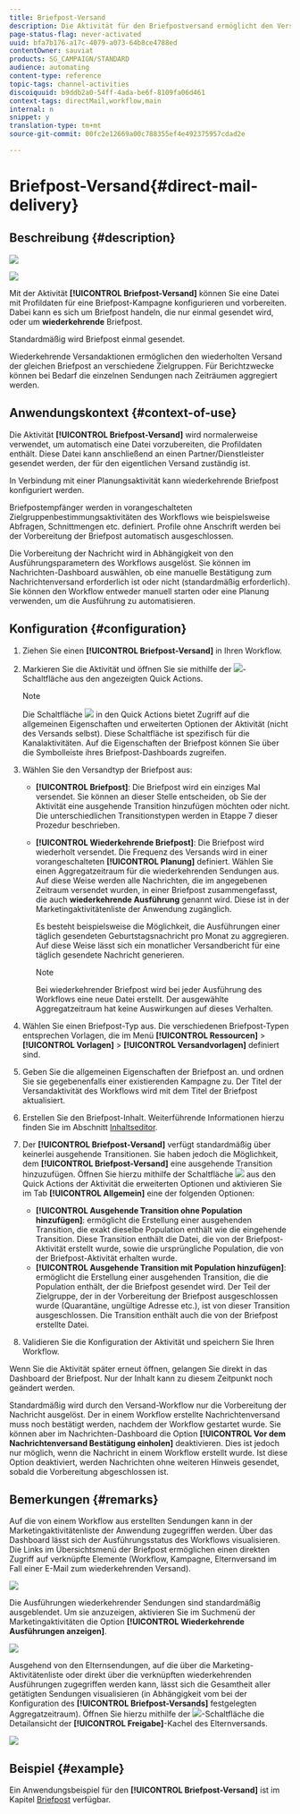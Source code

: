 ```yaml
---
title: Briefpost-Versand
description: Die Aktivität für den Briefpostversand ermöglicht den Versand von einmaligen oder wiederkehrenden Briefpostsendungen innerhalb eines Workflows.
page-status-flag: never-activated
uuid: bfa7b176-a17c-4079-a073-64b8ce4788ed
contentOwner: sauviat
products: SG_CAMPAIGN/STANDARD
audience: automating
content-type: reference
topic-tags: channel-activities
discoiquuid: b9ddb2a0-54ff-4ada-be6f-8109fa06d461
context-tags: directMail,workflow,main
internal: n
snippet: y
translation-type: tm+mt
source-git-commit: 00fc2e12669a00c788355ef4e492375957cdad2e

---
```



# Briefpost-Versand{#direct-mail-delivery}

## Beschreibung {#description}

![](assets/paper.png)

![](assets/recurrentpaper.png)

Mit der Aktivität **[!UICONTROL Briefpost-Versand]** können Sie eine Datei mit Profildaten für eine Briefpost-Kampagne konfigurieren und vorbereiten. Dabei kann es sich um Briefpost handeln, die nur einmal gesendet wird, oder um **wiederkehrende** Briefpost.

Standardmäßig wird Briefpost einmal gesendet.

Wiederkehrende Versandaktionen ermöglichen den wiederholten Versand der gleichen Briefpost an verschiedene Zielgruppen. Für Berichtzwecke können bei Bedarf die einzelnen Sendungen nach Zeiträumen aggregiert werden.

## Anwendungskontext    {#context-of-use}

Die Aktivität **[!UICONTROL Briefpost-Versand]** wird normalerweise verwendet, um automatisch eine Datei vorzubereiten, die Profildaten enthält. Diese Datei kann anschließend an einen Partner/Dienstleister gesendet werden, der für den eigentlichen Versand zuständig ist.

In Verbindung mit einer Planungsaktivität kann wiederkehrende Briefpost konfiguriert werden.

Briefpostempfänger werden in vorangeschalteten Zielgruppenbestimmungsaktivitäten des Workflows wie beispielsweise Abfragen, Schnittmengen etc. definiert. Profile ohne Anschrift werden bei der Vorbereitung der Briefpost automatisch ausgeschlossen.

Die Vorbereitung der Nachricht wird in Abhängigkeit von den Ausführungsparametern des Workflows ausgelöst. Sie können im Nachrichten-Dashboard auswählen, ob eine manuelle Bestätigung zum Nachrichtenversand erforderlich ist oder nicht (standardmäßig erforderlich). Sie können den Workflow entweder manuell starten oder eine Planung verwenden, um die Ausführung zu automatisieren.

## Konfiguration    {#configuration}

1. Ziehen Sie einen **[!UICONTROL Briefpost-Versand]** in Ihren Workflow.
1. Markieren Sie die Aktivität und öffnen Sie sie mithilfe der ![](assets/edit_darkgrey-24px.png)-Schaltfläche aus den angezeigten Quick Actions.

   >[!NOTE]
   >
   >Die Schaltfläche ![](assets/dlv_activity_params-24px.png) in den Quick Actions bietet Zugriff auf die allgemeinen Eigenschaften und erweiterten Optionen der Aktivität (nicht des Versands selbst). Diese Schaltfläche ist spezifisch für die Kanalaktivitäten. Auf die Eigenschaften der Briefpost können Sie über die Symbolleiste ihres Briefpost-Dashboards zugreifen.

1. Wählen Sie den Versandtyp der Briefpost aus:

   * **[!UICONTROL Briefpost]**: Die Briefpost wird ein einziges Mal versendet. Sie können an dieser Stelle entscheiden, ob Sie der Aktivität eine ausgehende Transition hinzufügen möchten oder nicht. Die unterschiedlichen Transitionstypen werden in Etappe 7 dieser Prozedur beschrieben.
   * **[!UICONTROL Wiederkehrende Briefpost]**: Die Briefpost wird wiederholt versendet. Die Frequenz des Versands wird in einer vorangeschalteten **[!UICONTROL Planung]** definiert. Wählen Sie einen Aggregatzeitraum für die wiederkehrenden Sendungen aus. Auf diese Weise werden alle Nachrichten, die im angegebenen Zeitraum versendet wurden, in einer Briefpost zusammengefasst, die auch **wiederkehrende Ausführung** genannt wird. Diese ist in der Marketingaktivitätenliste der Anwendung zugänglich.

      Es besteht beispielsweise die Möglichkeit, die Ausführungen einer täglich gesendeten Geburtstagsnachricht pro Monat zu aggregieren. Auf diese Weise lässt sich ein monatlicher Versandbericht für eine täglich gesendete Nachricht generieren.

      >[!NOTE]
      >
      >Bei wiederkehrender Briefpost wird bei jeder Ausführung des Workflows eine neue Datei erstellt. Der ausgewählte Aggregatzeitraum hat keine Auswirkungen auf dieses Verhalten.

1. Wählen Sie einen Briefpost-Typ aus. Die verschiedenen Briefpost-Typen entsprechen Vorlagen, die im Menü **[!UICONTROL Ressourcen]** &gt; **[!UICONTROL Vorlagen]** &gt; **[!UICONTROL Versandvorlagen]** definiert sind.
1. Geben Sie die allgemeinen Eigenschaften der Briefpost an. und ordnen Sie sie gegebenenfalls einer existierenden Kampagne zu. Der Titel der Versandaktivität des Workflows wird mit dem Titel der Briefpost aktualisiert.
1. Erstellen Sie den Briefpost-Inhalt. Weiterführende Informationen hierzu finden Sie im Abschnitt [Inhaltseditor](../../designing/using/personalization.md).
1. Der **[!UICONTROL Briefpost-Versand]** verfügt standardmäßig über keinerlei ausgehende Transitionen. Sie haben jedoch die Möglichkeit, dem **[!UICONTROL Briefpost-Versand]** eine ausgehende Transition hinzuzufügen. Öffnen Sie hierzu mithilfe der Schaltfläche ![](assets/dlv_activity_params-24px.png) aus den Quick Actions der Aktivität die erweiterten Optionen und aktivieren Sie im Tab **[!UICONTROL Allgemein]** eine der folgenden Optionen:

   * **[!UICONTROL Ausgehende Transition ohne Population hinzufügen]**: ermöglicht die Erstellung einer ausgehenden Transition, die exakt dieselbe Population enthält wie die eingehende Transition. Diese Transition enthält die Datei, die von der Briefpost-Aktivität erstellt wurde, sowie die ursprüngliche Population, die von der Briefpost-Aktivität erhalten wurde.
   * **[!UICONTROL Ausgehende Transition mit Population hinzufügen]**: ermöglicht die Erstellung einer ausgehenden Transition, die die Population enthält, der die Briefpost gesendet wird. Der Teil der Zielgruppe, der in der Vorbereitung der Briefpost ausgeschlossen wurde (Quarantäne, ungültige Adresse etc.), ist von dieser Transition ausgeschlossen. Die Transition enthält auch die von der Briefpost erstellte Datei.

1. Validieren Sie die Konfiguration der Aktivität und speichern Sie Ihren Workflow.

Wenn Sie die Aktivität später erneut öffnen, gelangen Sie direkt in das Dashboard der Briefpost. Nur der Inhalt kann zu diesem Zeitpunkt noch geändert werden.

Standardmäßig wird durch den Versand-Workflow nur die Vorbereitung der Nachricht ausgelöst. Der in einem Workflow erstellte Nachrichtenversand muss noch bestätigt werden, nachdem der Workflow gestartet wurde. Sie können aber im Nachrichten-Dashboard die Option **[!UICONTROL Vor dem Nachrichtenversand Bestätigung einholen]** deaktivieren. Dies ist jedoch nur möglich, wenn die Nachricht in einem Workflow erstellt wurde. Ist diese Option deaktiviert, werden Nachrichten ohne weiteren Hinweis gesendet, sobald die Vorbereitung abgeschlossen ist.

## Bemerkungen    {#remarks}

Auf die von einem Workflow aus erstellten Sendungen kann in der Marketingaktivitätenliste der Anwendung zugegriffen werden. Über das Dashboard lässt sich der Ausführungsstatus des Workflows visualisieren. Die Links im Übersichtsmenü der Briefpost ermöglichen einen direkten Zugriff auf verknüpfte Elemente (Workflow, Kampagne, Elternversand im Fall einer E-Mail zum wiederkehrenden Versand).

![](assets/wkf_display_parent_elements_direct_mail.png)

Die Ausführungen wiederkehrender Sendungen sind standardmäßig ausgeblendet. Um sie anzuzeigen, aktivieren Sie im Suchmenü der Marketingaktivitäten die Option **[!UICONTROL Wiederkehrende Ausführungen anzeigen]**.

![](assets/wkf_display_recurrent_executions_direct_mail.png)

Ausgehend von den Elternsendungen, auf die über die Marketing-Aktivitätenliste oder direkt über die verknüpften wiederkehrenden Ausführungen zugegriffen werden kann, lässt sich die Gesamtheit aller getätigten Sendungen visualisieren (in Abhängigkeit vom bei der Konfiguration des **[!UICONTROL Briefpost-Versands]** festgelegten Aggregatzeitraum). Öffnen Sie hierzu mithilfe der ![](assets/wkf_dlv_detail_button.png)-Schaltfläche die Detailansicht der **[!UICONTROL Freigabe]**-Kachel des Elternversands.

![](assets/wkf_display_recurrent_executions_3_direct_mail.png)

## Beispiel {#example}

Ein Anwendungsbeispiel für den **[!UICONTROL Briefpost-Versand]** ist im Kapitel [Briefpost](../../channels/using/example-of-direct-mail-in-a-workflow.md) verfügbar.
